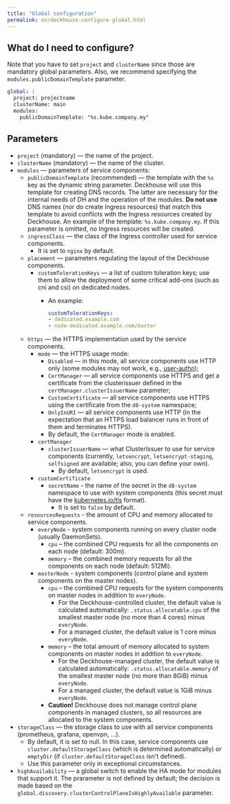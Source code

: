 ```yaml
---
title: "Global configuration"
permalink: en/deckhouse-configure-global.html
---
```


## What do I need to configure?

Note that you have to set `project` and `clusterName` since those are mandatory global parameters. Also, we recommend specifying the `modules.publicDomainTemplate` parameter.

```yaml
global: |
  project: projectname
  clusterName: main
  modules:
    publicDomainTemplate: "%s.kube.company.my"
```

## Parameters

* `project` (mandatory) — the name of the project.
* `clusterName` (mandatory) — the name of the cluster.
* `modules` — parameters of service components:
  * `publicDomainTemplate` (recommended) — the template with the `%s` key as the dynamic string parameter. Deckhouse will use this template for creating DNS records. The latter are necessary for the internal needs of DH and the operation of the modules. **Do not use** DNS names (nor do create Ingress resources) that match this template to avoid conflicts with the Ingress resources created by Deckhouse. An example of the template: `%s.kube.company.my`. If this parameter is omitted, no Ingress resources will be created.
  * `ingressClass` — the class of the Ingress controller used for service components.
    * It is set to `nginx`  by default.
  * `placement` — parameters regulating the layout of the Deckhouse components.
    * `customTolerationKeys` — a list of custom toleration keys; use them to allow the deployment of some critical add-ons (such as cni and csi) on dedicated nodes.
      * An example:

        ```yaml
        customTolerationKeys:
        - dedicated.example.com
        - node-dedicated.example.com/master
        ```
  * `https` — the HTTPS implementation used by the service components.
    * `mode` — the HTTPS usage mode:
      * `Disabled` — in this mode, all service components use HTTP only (some modules may not work, e.g., [user-authn](/modules/150-user-authn));
      * `CertManager` — all service components use HTTPS and get a certificate from the clusterissuer defined in the `certManager.clusterIssuerName` parameter;
      * `CustomCertificate` — all service components use HTTPS using the certificate from the `d8-system` namespace;
      * `OnlyInURI` — all service components use HTTP (in the expectation that an HTTPS load balancer runs in front of them and terminates HTTPS).
      * By default, the `CertManager` mode is enabled.
    * `certManager`
      * `clusterIssuerName` — what ClusterIssuer to use for service components (currently, `letsencrypt`, `letsencrypt-staging`, `selfsigned` are available; also, you can define your own).
        * By default, `letsencrypt` is used.
    * `customCertificate`
      * `secretName` - the name of the secret in the `d8-system` namespace to use with system components (this secret must have the [kubernetes.io/tls](https://kubernetes.github.io/ingress-nginx/user-guide/tls/#tls-secrets) format).
        * It is set to `false` by default.
  * `resourcesRequests` - the amount of CPU and memory allocated to service components.
    * `everyNode` - system components running on every cluster node (usually DaemonSets).
      * `cpu` – the combined CPU requests for all the components on each node (default: 300m).
      * `memory` – the combined memory requests for all the components on each node (default: 512Mi).
    * `masterNode` - system components (control plane and system components on the master nodes).
      * `cpu` – the combined CPU requests for the system components on master nodes in addition to `everyNode`.
        * For the Deckhouse-controlled cluster, the default value is calculated automatically: `.status.allocatable.cpu` of the smallest master node (no more than 4 cores) minus `everyNode`.
        * For a managed cluster, the default value is 1 core minus `everyNode`.
      * `memory` – the total amount of memory allocated to system components on master nodes in addition to `everyNode`.
        * For the Deckhouse-managed cluster, the default value is calculated automatically: `.status.allocatable.memory` of the smallest master node (no more than 8GiB) minus `everyNode`.
        * For a managed cluster, the default value is 1GiB minus `everyNode`.
      * **Caution!** Deckhouse does not manage control plane components in managed clusters, so all resources are allocated to the system components.
* `storageClass` —  the storage class to use with all service components (prometheus, grafana, openvpn, ...).
    * By default, it is set to null. In this case, service components use `cluster.defaultStorageClass` (which is determined automatically) or `emptyDir` (if `cluster.defaultStorageClass` isn't defined).
    * Use this parameter only in exceptional circumstances.
* `highAvailability` — a global switch to enable the HA mode for modules that support it. The prarameter is not defined by default; the decision is made based on the `global.discovery.clusterControlPlaneIsHighlyAvailable` parameter.